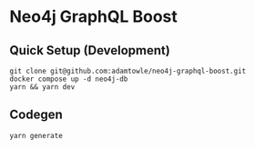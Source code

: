 # Neo4j GraphQL Boost

## Quick Setup (Development)

```
git clone git@github.com:adamtowle/neo4j-graphql-boost.git
docker compose up -d neo4j-db
yarn && yarn dev
```

## Codegen

```
yarn generate
```
